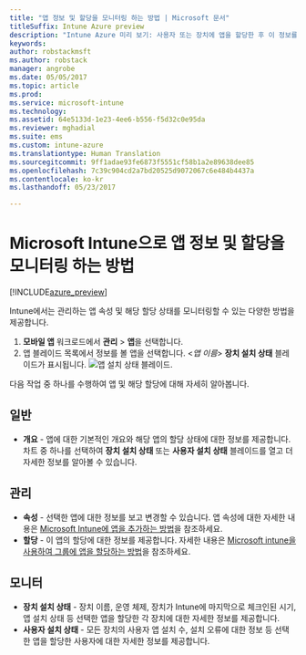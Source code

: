 ```yaml
---
title: "앱 정보 및 할당을 모니터링 하는 방법 | Microsoft 문서"
titleSuffix: Intune Azure preview
description: "Intune Azure 미리 보기: 사용자 또는 장치에 앱을 할당한 후 이 정보를 사용하여 해당 상태를 모니터링할 수 있습니다."
keywords: 
author: robstackmsft
ms.author: robstack
manager: angrobe
ms.date: 05/05/2017
ms.topic: article
ms.prod: 
ms.service: microsoft-intune
ms.technology: 
ms.assetid: 64e5133d-1e23-4ee6-b556-f5d32c0e95da
ms.reviewer: mghadial
ms.suite: ems
ms.custom: intune-azure
ms.translationtype: Human Translation
ms.sourcegitcommit: 9ff1adae93fe6873f5551cf58b1a2e89638dee85
ms.openlocfilehash: 7c39c904cd2a7bd20525d9072067c6e484b4437a
ms.contentlocale: ko-kr
ms.lasthandoff: 05/23/2017

---
```


# <a name="how-to-monitor-app-information-and-assignments-with-microsoft-intune"></a>Microsoft Intune으로 앱 정보 및 할당을 모니터링 하는 방법

[!INCLUDE[azure_preview](./includes/azure_preview.md)]

Intune에서는 관리하는 앱 속성 및 해당 할당 상태를 모니터링할 수 있는 다양한 방법을 제공합니다.

1. **모바일 앱** 워크로드에서 **관리** > **앱**을 선택합니다.
2. 앱 블레이드 목록에서 정보를 볼 앱을 선택합니다. <*앱 이름*> **장치 설치 상태** 블레이드가 표시됩니다. ![앱 설치 상태 블레이드.](./media/monitor-apps.png)

다음 작업 중 하나를 수행하여 앱 및 해당 할당에 대해 자세히 알아봅니다.

## <a name="general"></a>일반

- **개요** - 앱에 대한 기본적인 개요와 해당 앱의 할당 상태에 대한 정보를 제공합니다. 차트 중 하나를 선택하여 **장치 설치 상태** 또는 **사용자 설치 상태** 블레이드를 열고 더 자세한 정보를 알아볼 수 있습니다.

## <a name="manage"></a>관리

- **속성** - 선택한 앱에 대한 정보를 보고 변경할 수 있습니다. 앱 속성에 대한 자세한 내용은 [Microsoft Intune에 앱을 추가하는 방법](apps-add.md)을 참조하세요.
- **할당** - 이 앱의 할당에 대한 정보를 제공합니다. 자세한 내용은 [Microsoft intune을 사용하여 그룹에 앱을 할당하는 방법](apps-deploy.md)을 참조하세요.

## <a name="monitor"></a>모니터

- **장치 설치 상태** - 장치 이름, 운영 체제, 장치가 Intune에 마지막으로 체크인된 시기, 앱 설치 상태 등 선택한 앱을 할당한 각 장치에 대한 자세한 정보를 제공합니다.
- **사용자 설치 상태** - 모든 장치의 사용자 앱 설치 수, 설치 오류에 대한 정보 등 선택한 앱을 할당한 사용자에 대한 자세한 정보를 제공합니다.

